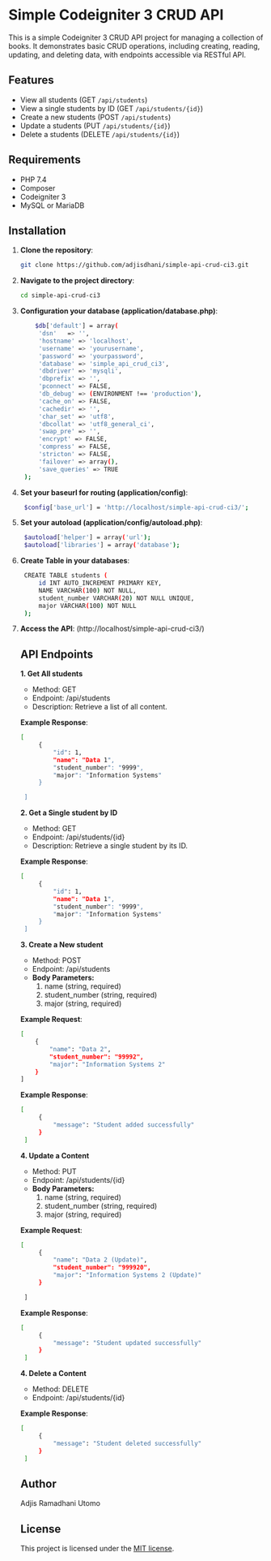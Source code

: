 # Simple Codeigniter 3 CRUD API

This is a simple Codeigniter 3 CRUD API project for managing a collection of books. It demonstrates basic CRUD operations, including creating, reading, updating, and deleting data, with endpoints accessible via RESTful API.

## Features
- View all students (GET `/api/students`)
- View a single students by ID (GET `/api/students/{id}`)
- Create a new students (POST `/api/students`)
- Update a students (PUT `/api/students/{id}`)
- Delete a students (DELETE `/api/students/{id}`)

## Requirements
- PHP 7.4
- Composer
- Codeigniter 3
- MySQL or MariaDB

## Installation

1. **Clone the repository**:
   ```bash
   git clone https://github.com/adjisdhani/simple-api-crud-ci3.git
   ```

2. **Navigate to the project directory**:
   ```bash
   cd simple-api-crud-ci3
   ```

3. **Configuration your database (application/database.php)**:
   ```bash
	   $db['default'] = array(
		'dsn'	=> '',
		'hostname' => 'localhost',
		'username' => 'yourusername',
		'password' => 'yourpassword',
		'database' => 'simple_api_crud_ci3',
		'dbdriver' => 'mysqli',
		'dbprefix' => '',
		'pconnect' => FALSE,
		'db_debug' => (ENVIRONMENT !== 'production'),
		'cache_on' => FALSE,
		'cachedir' => '',
		'char_set' => 'utf8',
		'dbcollat' => 'utf8_general_ci',
		'swap_pre' => '',
		'encrypt' => FALSE,
		'compress' => FALSE,
		'stricton' => FALSE,
		'failover' => array(),
		'save_queries' => TRUE
	);
   ```

4. **Set your baseurl for routing (application/config)**:
   ```bash
    $config['base_url'] = 'http://localhost/simple-api-crud-ci3/';
   ```

5. **Set your autoload (application/config/autoload.php)**:
   ```bash
    $autoload['helper'] = array('url');
    $autoload['libraries'] = array('database');
   ```

6. **Create Table in your databases**:
   ```bash
    CREATE TABLE students (
	    id INT AUTO_INCREMENT PRIMARY KEY,
	    NAME VARCHAR(100) NOT NULL,
	    student_number VARCHAR(20) NOT NULL UNIQUE,
	    major VARCHAR(100) NOT NULL
	);
   ```

7. **Access the API**:
   (http://localhost/simple-api-crud-ci3/)

      ## API Endpoints 
    
    **1. Get All students**

    - Method: GET
    - Endpoint: /api/students
    - Description: Retrieve a list of all content.

    **Example Response**:
   ```bash
   [
	    {
	        "id": 1,
	        "name": "Data 1",
	        "student_number": "9999",
	        "major": "Information Systems"
	    }

	]
   ```
    
    **2. Get a Single student by ID**
    
    - Method: GET
    - Endpoint: /api/students/{id}
    - Description: Retrieve a single student by its ID.

    **Example Response**:
   ```bash
   [
	    {
	        "id": 1,
	        "name": "Data 1",
	        "student_number": "9999",
	        "major": "Information Systems"
	    }
	]
   ```
    
    **3. Create a New student**
    
    - Method: POST
    - Endpoint: /api/students
    - <b>Body Parameters:</b>
      1. name (string, required)
      2. student_number (string, required)
      3. major (string, required)

    **Example Request**:
    ```bash
    [
        {
		    "name": "Data 2",
		    "student_number": "99992",
		    "major": "Information Systems 2"
		}
    ]
    ```
    **Example Response**:
   ```bash
   [
	    {
		    "message": "Student added successfully"
		}
	]
   ```
    **4. Update a Content**
    
    - Method: PUT
    - Endpoint: /api/students/{id}
    - <b>Body Parameters:</b>
      1. name (string, required)
      2. student_number (string, required)
      3. major (string, required)

    **Example Request**:
   ```bash
   [
	    {
		    "name": "Data 2 (Update)",
		    "student_number": "999920",
		    "major": "Information Systems 2 (Update)"
		}

	]
   ```
    **Example Response**:
   ```bash
   [
	    {
		    "message": "Student updated successfully"
		}
	]
   ```
    **4. Delete a Content**
    
    - Method: DELETE
    - Endpoint: /api/students/{id}
    
    **Example Response**:
   ```bash
   [
	    {
		    "message": "Student deleted successfully"
		}
	]
   ```
    ## Author
    Adjis Ramadhani Utomo

    ## License
    This project is licensed under the [MIT license](https://opensource.org/licenses/MIT).